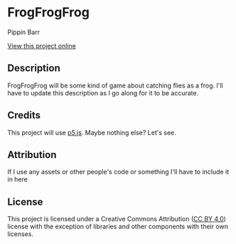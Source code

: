 # FrogFrogFrog

Pippin Barr

[View this project online](https://pippinbarr.github.io/frogfrogfrog/)

## Description

FrogFrogFrog will be some kind of game about catching flies as a frog. I'll have to update this description as I go along for it to be accurate.

## Credits

This project will use [p5.js](https://p5js.org). Maybe nothing else? Let's see.

## Attribution

If I use any assets or other people's code or something I'll have to include it in here

## License

This project is licensed under a Creative Commons Attribution ([CC BY 4.0](https://creativecommons.org/licenses/by/4.0/deed.en)) license with the exception of libraries and other components with their own licenses.

